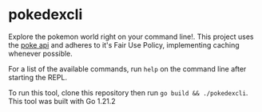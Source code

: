 # pokedexcli

Explore the pokemon world right on your command line!. This project uses the [poke api](https://pokeapi.co/)  and adheres to it's Fair Use Policy, implementing caching whenever possible.

For a list of the available commands, run `help` on the command line after starting the REPL.

To run this tool, clone this repository then run `go build && ./pokedexcli`. This tool was built with Go 1.21.2
